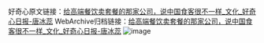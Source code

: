 好奇心原文链接：[给高端餐饮卖套餐的那家公司，说中国食客很不一样_文化_好奇心日报-唐冰蕊](https://www.qdaily.com/articles/7491.html)
WebArchive归档链接：[给高端餐饮卖套餐的那家公司，说中国食客很不一样_文化_好奇心日报-唐冰蕊](http://web.archive.org/web/20190623172402/https://www.qdaily.com/articles/7491.html)
![image](http://ww3.sinaimg.cn/large/007d5XDply1g3wjjbqgzzj30u03t01kx)